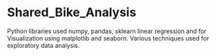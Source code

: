 # Shared_Bike_Analysis
Python libraries used numpy, pandas, sklearn linear regression and for Visualization using matplotlib and seaborn. Various techniques used for exploratory data analysis.
